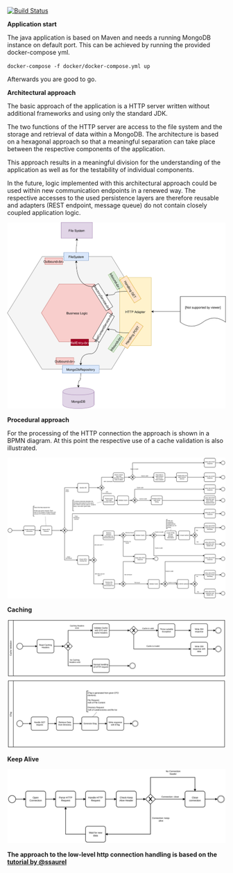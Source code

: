 [![Build Status](https://travis-ci.org/lennartblom/http-content-delivery-server.svg?branch=master)](https://travis-ci.org/lennartblom/http-content-delivery-server)


**Application start**

The java application is based on Maven and needs a running MongoDB instance on default port. 
This can be achieved by running the provided docker-compose yml.

`docker-compose -f docker/docker-compose.yml up`

Afterwards you are good to go.

**Architectural approach**

The basic approach of the application is a HTTP server 
written without additional frameworks and using only the standard JDK.

The two functions of the HTTP server are access to the file system and the storage and retrieval of data within a MongoDB. 
The architecture is based on a hexagonal approach so that a meaningful separation can take place between the respective components of the application.

This approach results in a meaningful division for the understanding of the application as well as for the testability of individual components.

In the future, logic implemented with this architectural approach could be used within new communication endpoints in 
a renewed way. The respective accesses to the used persistence layers are therefore reusable and 
adapters (REST endpoint, message queue) do not contain closely coupled application logic.

![](documentation/architecture.svg)

**Procedural approach**

For the processing of the HTTP connection the approach is shown in a BPMN diagram. 
At this point the respective use of a cache validation is also illustrated.

![](documentation/http_handling.svg)

**Caching**

![](documentation/caching.svg)

**Keep Alive**

![](documentation/keep_alive.svg)


**The approach to the low-level http connection handling is based on the [tutorial by @ssaurel](https://medium.com/@ssaurel/create-a-simple-http-web-server-in-java-3fc12b29d5fd)**


